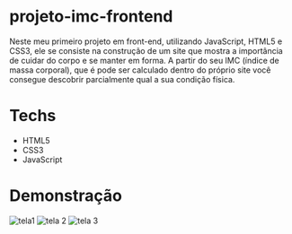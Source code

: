 # projeto-imc-frontend
 
Neste meu primeiro projeto em front-end, utilizando JavaScript, HTML5 e CSS3, ele se consiste na construção de um site que mostra a importância de cuidar do corpo e se manter em forma. A partir do seu IMC (índice de massa corporal), que é pode ser calculado dentro do próprio site você consegue descobrir parcialmente qual a sua condição física.

# Techs
 - HTML5
 - CSS3
 - JavaScript
 
 # Demonstração
 ![tela1](https://user-images.githubusercontent.com/106001465/190549094-75888256-86c8-4705-a455-ef7a1cc84a6d.PNG)
![tela 2](https://user-images.githubusercontent.com/106001465/190549102-b9f494ed-1b10-4abd-b5ee-4cc9a4caad4e.PNG)
![tela 3](https://user-images.githubusercontent.com/106001465/190549121-dbddabc8-d86c-4257-8f89-1f1cc7d5d92e.PNG)
